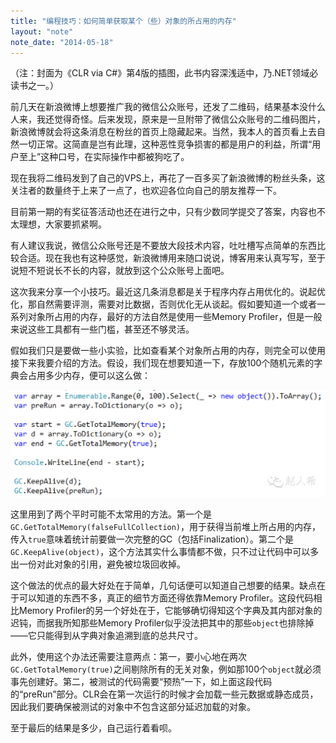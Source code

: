```yaml
---
title: "编程技巧：如何简单获取某个（些）对象的所占用的内存"
layout: "note"
note_date: "2014-05-18"
---
```


（注：封面为《CLR via C#》第4版的插图，此书内容深浅适中，乃.NET领域必读书之一。）

前几天在新浪微博上想要推广我的微信公众账号，还发了二维码，结果基本没什么人来，我还觉得奇怪。后来发现，原来是一旦附带了微信公众账号的二维码图片，新浪微博就会将这条消息在粉丝的首页上隐藏起来。当然，我本人的首页看上去自然一切正常。这简直是岂有此理，这种恶性竞争损害的都是用户的利益，所谓“用户至上”这种口号，在实际操作中都被狗吃了。

现在我将二维码发到了自己的VPS上，再花了一百多买了新浪微博的粉丝头条，这关注者的数量终于上来了一点了，也欢迎各位向自己的朋友推荐一下。

目前第一期的有奖征答活动也还在进行之中，只有少数同学提交了答案，内容也不太理想，大家要抓紧啊。

有人建议我说，微信公众账号还是不要放大段技术内容，吐吐槽写点简单的东西比较合适。现在我也有这种感觉，新浪微博用来随口说说，博客用来认真写写，至于说短不短说长不长的内容，就放到这个公众账号上面吧。

这次我来分享一个小技巧。最近这几条消息都是关于程序内存占用优化的。说起优化，那自然需要评测，需要对比数据，否则优化无从谈起。假如要知道一个或者一系列对象所占用的内存，最好的方法自然是使用一些Memory Profiler，但是一般来说这些工具都有一些门槛，甚至还不够灵活。

假如我们只是要做一些小实验，比如查看某个对象所占用的内存，则完全可以使用接下来我要介绍的方法。假设，我们现在想要知道一下，存放100个随机元素的字典会占用多少内存，便可以这么做：

<img src="1.png" width="598" />

这里用到了两个平时可能不太常用的方法。第一个是`GC.GetTotalMemory(falseFullCollection)`，用于获得当前堆上所占用的内存，传入`true`意味着统计前要做一次完整的GC（包括Finalization）。第二个是`GC.KeepAlive(object)`，这个方法其实什么事情都不做，只不过让代码中可以多出一份对此对象的引用，避免被垃圾回收掉。

这个做法的优点的最大好处在于简单，几句话便可以知道自己想要的结果。缺点在于可以知道的东西不多，真正的细节方面还得依靠Memory Profiler。这段代码相比Memory Profiler的另一个好处在于，它能够确切得知这个字典及其内部对象的迟钝，而据我所知那些Memory Profiler似乎没法把其中的那些`object`也排除掉——它只能得到从字典对象追溯到底的总共尺寸。

此外，使用这个办法还需要注意两点：第一，要小心地在两次`GC.GetTotalMemory(true)`之间剔除所有的无关对象，例如那100个`object`就必须事先创建好。第二，被测试的代码需要“预热”一下，如上面这段代码的“preRun”部分。CLR会在第一次运行的时候才会加载一些元数据或静态成员，因此我们要确保被测试的对象中不包含这部分延迟加载的对象。

至于最后的结果是多少，自己运行着看呗。
